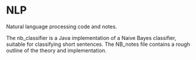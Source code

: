 # NLP
Natural language processing code and notes.

The nb_classifier is a Java implementation of a Naive Bayes classifier, suitable for classifying short sentences.
The NB_notes file contains a rough outline of the theory and implementation.